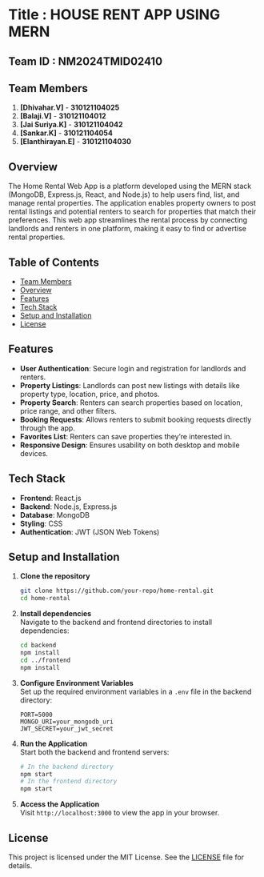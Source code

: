 # Title : HOUSE RENT APP USING MERN


## Team ID : NM2024TMID02410

## Team Members

1. **[Dhivahar.V]** - **310121104025**
2. **[Balaji.V]** - **310121104012**
3. **[Jai Suriya.K]** - **310121104042**
4. **[Sankar.K]** - **310121104054**
5. **[Elanthirayan.E]** - **310121104030**

## Overview

The Home Rental Web App is a platform developed using the MERN stack (MongoDB, Express.js, React, and Node.js) to help users find, list, and manage rental properties. The application enables property owners to post rental listings and potential renters to search for properties that match their preferences. This web app streamlines the rental process by connecting landlords and renters in one platform, making it easy to find or advertise rental properties.

## Table of Contents

- [Team Members](#team-members)
- [Overview](#overview)
- [Features](#features)
- [Tech Stack](#tech-stack)
- [Setup and Installation](#setup-and-installation)
- [License](#license)

## Features

- **User Authentication**: Secure login and registration for landlords and renters.
- **Property Listings**: Landlords can post new listings with details like property type, location, price, and photos.
- **Property Search**: Renters can search properties based on location, price range, and other filters.
- **Booking Requests**: Allows renters to submit booking requests directly through the app.
- **Favorites List**: Renters can save properties they’re interested in.
- **Responsive Design**: Ensures usability on both desktop and mobile devices.

## Tech Stack

- **Frontend**: React.js
- **Backend**: Node.js, Express.js
- **Database**: MongoDB
- **Styling**: CSS
- **Authentication**: JWT (JSON Web Tokens)

## Setup and Installation

1. **Clone the repository**

   ```bash
   git clone https://github.com/your-repo/home-rental.git
   cd home-rental
   ```

2. **Install dependencies**  
   Navigate to the backend and frontend directories to install dependencies:

   ```bash
   cd backend
   npm install
   cd ../frontend
   npm install
   ```

3. **Configure Environment Variables**  
   Set up the required environment variables in a `.env` file in the backend directory:

   ```plaintext
   PORT=5000
   MONGO_URI=your_mongodb_uri
   JWT_SECRET=your_jwt_secret
   ```

4. **Run the Application**  
   Start both the backend and frontend servers:

   ```bash
   # In the backend directory
   npm start
   # In the frontend directory
   npm start
   ```

5. **Access the Application**  
   Visit `http://localhost:3000` to view the app in your browser.

## License

This project is licensed under the MIT License. See the [LICENSE](LICENSE) file for details.

